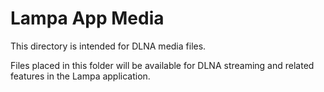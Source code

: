 # Lampa App Media

This directory is intended for DLNA media files.

Files placed in this folder will be available for DLNA streaming and related features in the Lampa application.
